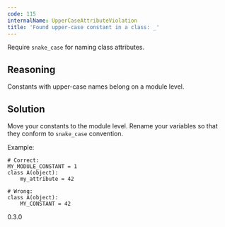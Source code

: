 ```yaml
---
code: 115
internalName: UpperCaseAttributeViolation
title: 'Found upper-case constant in a class: _'
---
```


Require `snake_case` for naming class attributes.

## Reasoning
Constants with upper-case names belong on a module level.

## Solution
Move your constants to the module level. Rename your variables so
that they conform to `snake_case` convention.

Example:

    # Correct:
    MY_MODULE_CONSTANT = 1
    class A(object):
        my_attribute = 42
    
    # Wrong:
    class A(object):
        MY_CONSTANT = 42

<div class="versionadded">

0.3.0

</div>